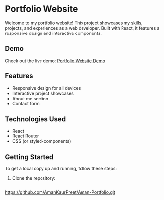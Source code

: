 # Portfolio Website

Welcome to my portfolio website! This project showcases my skills, projects, and experiences as a web developer. Built with React, it features a responsive design and interactive components.

## Demo

Check out the live demo: [Portfolio Website Demo](http://www.preetamankaur.com)

## Features

- Responsive design for all devices
- Interactive project showcases
- About me section
- Contact form

## Technologies Used

- React
- React Router
- CSS (or styled-components)


## Getting Started

To get a local copy up and running, follow these steps:

1. Clone the repository:
   ```bash
 https://github.com/AmanKaurPreet/Aman-Portfolio.git
